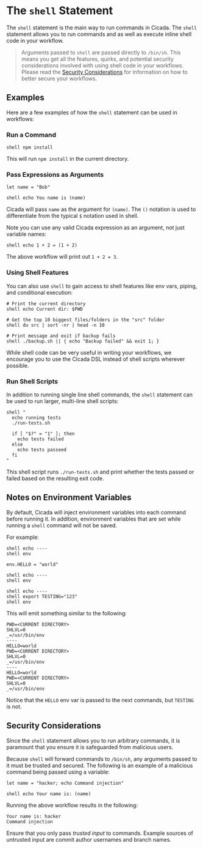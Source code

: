 # The `shell` Statement

The `shell` statement is the main way to run commands in Cicada. The `shell` statement allows you
to run commands and as well as execute inline shell code in your workflow.

> Arguments passed to `shell` are passed directly to `/bin/sh`. This means you get all the features,
> quirks, and potential security considerations involved with using shell code in your workflows.
> Please read the [Security Considerations](#security-considerations) for information on how to better
> secure your workflows.

## Examples

Here are a few examples of how the `shell` statement can be used in workflows:

### Run a Command

```
shell npm install
```

This will run `npm install` in the current directory.

### Pass Expressions as Arguments

```
let name = "Bob"

shell echo You name is (name)
```

Cicada will pass `name` as the argument for `(name)`. The `()` notation is used to
differentiate from the typical `$` notation used in shell.

Note you can use any valid Cicada expression as an argument, not just variable names:

```
shell echo 1 + 2 = (1 + 2)
```

The above workflow will print out `1 + 2 = 3`.

### Using Shell Features

You can also use `shell` to gain access to shell features like env vars, piping, and conditional
execution:

```
# Print the current directory
shell echo Current dir: $PWD

# Get the top 10 biggest files/folders in the "src" folder
shell du src | sort -nr | head -n 10

# Print message and exit if backup fails
shell ./backup.sh || { echo "Backup failed" && exit 1; }
```

While shell code can be very useful in writing your workflows, we encourage you to use the Cicada DSL
instead of shell scripts wherever possible.

### Run Shell Scripts

In addition to running single line shell commands, the `shell` statement can be used to
run larger, multi-line shell scripts:

```
shell "
  echo running tests
  ./run-tests.sh

  if [ "$?" = "1" ]; then
    echo tests failed
  else
    echo tests passeed
  fi
"
```

This shell script runs `./run-tests.sh` and print whether the tests passed or failed
based on the resulting exit code.

## Notes on Environment Variables

By default, Cicada will inject environment variables into each command before running it.
In addition, environment variables that are set while running a `shell` command will not
be saved.

For example:

```
shell echo ----
shell env

env.HELLO = "world"

shell echo ----
shell env

shell echo ----
shell export TESTING="123"
shell env
```

This will emit something similar to the following:

```
PWD=<CURRENT DIRECTORY>
SHLVL=0
_=/usr/bin/env
----
HELLO=world
PWD=<CURRENT DIRECTORY>
SHLVL=0
_=/usr/bin/env
----
HELLO=world
PWD=<CURRENT DIRECTORY>
SHLVL=0
_=/usr/bin/env
```

Notice that the `HELLO` env var is passed to the next commands, but `TESTING`
is not.

## Security Considerations

Since the `shell` statement allows you to run arbitrary commands, it is
paramount that you ensure it is safeguarded from malicious users.

Because `shell` will forward commands to `/bin/sh`, any arguments passed
to it must be trusted and secured. The following is an example of a malicious
command being passed using a variable:

```
let name = "hacker; echo Command injection"

shell echo Your name is: (name)
```

Running the above workflow results in the following:

```
Your name is: hacker
Command injection
```

Ensure that you only pass *trusted input* to commands. Example sources of untrusted
input are commit author usernames and branch names.
